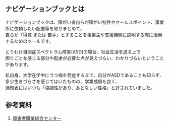 ## ナビゲーションブックとは

ナビゲーションブックは、障がい者自らが障がい特性やセールスポイント、事業所に依頼したい配慮等を取りまとめて、  
自らが「得意 または 苦手」とすることを事業主や支援機関に説明する際に活用するためのツールです。  
  
とりわけ自閉症スペクトラム障害(ASD)の場合、社会生活を送る上で  
困りごとを感じる部分や配慮が必要な点が見えづらい、わかりづらいということがあります。  
  
私自身、大学在学中にうつ病を発症するまで、自分がASDであることも知らず、  
多少生きづらさを感じてはいたものの、学業成績も良く、  
通知表にはいつも「協調性があり、おとなしい性格」と評されていました。  
  

## 参考資料
1. [障害者職業総合センター](https://www.nivr.jeed.go.jp/center/report/support13.html)
